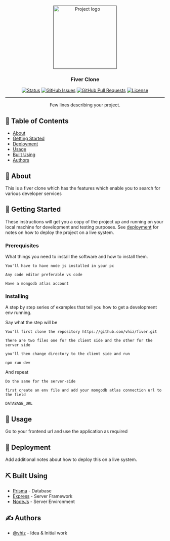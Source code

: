 <p align="center">
  <a href="" rel="noopener">
 <img width=200px height=200px src="https://avatar.iran.liara.run/username?username=Fiverrr" alt="Project logo"></a>
</p>

<h3 align="center">Fiver Clone</h3>

<div align="center">

[![Status](https://img.shields.io/badge/status-active-success.svg)]()
[![GitHub Issues](https://img.shields.io/github/issues/kylelobo/The-Documentation-Compendium.svg)](https://github.com/kylelobo/The-Documentation-Compendium/issues)
[![GitHub Pull Requests](https://img.shields.io/github/issues-pr/kylelobo/The-Documentation-Compendium.svg)](https://github.com/kylelobo/The-Documentation-Compendium/pulls)
[![License](https://img.shields.io/badge/license-MIT-blue.svg)](/LICENSE)

</div>

---

<p align="center"> Few lines describing your project.
    <br> 
</p>

## 📝 Table of Contents

- [About](#about)
- [Getting Started](#getting_started)
- [Deployment](#deployment)
- [Usage](#usage)
- [Built Using](#built_using)
- [Authors](#authors)

## 🧐 About <a name = "about"></a>

This is a fiver clone which has the features which enable you to search for various developer services

## 🏁 Getting Started <a name = "getting_started"></a>

These instructions will get you a copy of the project up and running on your local machine for development and testing purposes. See [deployment](#deployment) for notes on how to deploy the project on a live system.

### Prerequisites

What things you need to install the software and how to install them.

```
You'll have to have node js installed in your pc 
```
```
Any code editor preferable vs code
```
```
Have a mongodb atlas account
```

### Installing

A step by step series of examples that tell you how to get a development env running.

Say what the step will be

```
You'll first clone the repository https://github.com/vhiz/fiver.git
```
```
There are two files one for the client side and the other for the server side
```
```
you'll then change directory to the client side and run 

npm run dev
```
And repeat

```
Do the same for the server-side
```
```
first create an env file and add your mongodb atlas connection url to the field

DATABASE_URL
```





## 🎈 Usage <a name="usage"></a>

Go to your frontend url and use the application as required

## 🚀 Deployment <a name = "deployment"></a>

Add additional notes about how to deploy this on a live system.

## ⛏️ Built Using <a name = "built_using"></a>

- [Prisma](https://www.prisma.io/) - Database
- [Express](https://expressjs.com/) - Server Framework
- [NodeJs](https://nodejs.org/en/) - Server Environment

## ✍️ Authors <a name = "authors"></a>

- [@vhiz](https://github.com/vhiz) - Idea & Initial work





